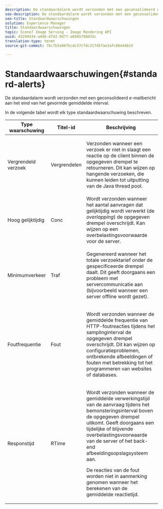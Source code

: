 ```yaml
---
description: De standaardalarm wordt verzonden met een geconsolideerd e-mailbericht aan het eind van het gevormde gemiddelde interval.
seo-description: De standaardalarm wordt verzonden met een geconsolideerd e-mailbericht aan het eind van het gevormde gemiddelde interval.
seo-title: Standaardwaarschuwingen
solution: Experience Manager
title: Standaardwaarschuwingen
topic: Scene7 Image Serving - Image Rendering API
uuid: d3294434-a44b-4742-9d77-a6945760d33c
translation-type: tm+mt
source-git-commit: 7bc7b3a86fbcdc57cfdc31745fae3afc06e44b15

---
```



# Standaardwaarschuwingen{#standard-alerts}

De standaardalarm wordt verzonden met een geconsolideerd e-mailbericht aan het eind van het gevormde gemiddelde interval.

In de volgende tabel wordt elk type standaardwaarschuwing beschreven.

<table id="table_02611F1B920E48A6973BFA969CA564EB"> 
 <thead> 
  <tr> 
   <th class="entry"> <b>Type waarschuwing</b> </th> 
   <th class="entry"> <b>Titel-id</b> </th> 
   <th class="entry"> <b>Beschrijving</b> </th> 
  </tr> 
 </thead>
 <tbody> 
  <tr> 
   <td> <p>Vergrendeld verzoek </p> </td> 
   <td> <p>Vergrendelen </p> </td> 
   <td> <p>Verzonden wanneer een verzoek er niet in slaagt een reactie op de client binnen de opgegeven drempel te retourneren. Dit kan wijzen op hangende verzoeken, die kunnen leiden tot uitputting van de Java thread pool. </p> </td> 
  </tr> 
  <tr> 
   <td> <p>Hoog gelijktijdig </p> </td> 
   <td> <p>Conc </p> </td> 
   <td> Wordt verzonden wanneer het aantal aanvragen dat gelijktijdig wordt verwerkt (de <i>overlapping</i>) de opgegeven drempel overschrijdt. Kan wijzen op een overbelastingsvoorwaarde voor de server. </td> 
  </tr> 
  <tr> 
   <td> <p>Minimumverkeer </p> </td> 
   <td> <p>Traf </p> </td> 
   <td> <p>Gegenereerd wanneer het totale verzoektarief onder de gespecificeerde drempel daalt. Dit geeft doorgaans een probleem met servercommunicatie aan (bijvoorbeeld wanneer een server offline wordt gezet). </p> </td> 
  </tr> 
  <tr> 
   <td> <p>Foutfrequentie </p> </td> 
   <td> <p>Fout </p> </td> 
   <td> <p>Wordt verzonden wanneer de gemiddelde frequentie van HTTP-foutreacties tijdens het samplinginterval de opgegeven drempel overschrijdt. Dit kan wijzen op configuratieproblemen, ontbrekende afbeeldingen of fouten met betrekking tot het programmeren van websites of databases. </p> </td> 
  </tr> 
  <tr> 
   <td> <p>Responstijd </p> </td> 
   <td> <p>RTime </p> </td> 
   <td> <p>Wordt verzonden wanneer de gemiddelde verwerkingstijd van de aanvraag tijdens het bemonsteringsinterval boven de opgegeven drempel uitkomt. Geeft doorgaans een tijdelijke of blijvende overbelastingsvoorwaarde van de server of het back-end afbeeldingsopslagsysteem aan. </p> <p>De reacties van de fout worden niet in aanmerking genomen wanneer het berekenen van de gemiddelde reactietijd. </p> </td> 
  </tr> 
 </tbody> 
</table>

